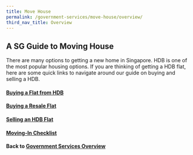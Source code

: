 ```yaml
---
title: Move House
permalink: /government-services/move-house/overview/
third_nav_title: Overview
---
```


## A SG Guide to Moving House

There are many options to getting a new home in Singapore. HDB is one of the most popular housing options.
If you are thinking of getting a HDB flat, here are some quick links to navigate around our guide on buying and selling a HDB.

#### [Buying a Flat from HDB](/government-services/buying-a-hdb/overview/)

#### [Buying a Resale Flat](/government-services/buying-a-hdb/resale-overview/)

#### [Selling an HDB Flat](/government-services/buying-a-hdb/selling-overview/)

#### [Moving-In Checklist](/government-services/buying-a-hdb/move-in/)


#### Back to [Government Services Overview](/government-services/overview/)
